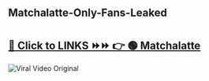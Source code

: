 
 ## Matchalatte-Only-Fans-Leaked

# <h2><a href="https://clipsfans.com/Matchalatte&ref=git">🔗 Click to LINKS ⏩⏩ 👉 🟢 Matchalatte </a></h2>

<a href="https://clipsfans.com/Matchalatte&ref=git" rel="nofollow" data-target="animated-image.originalLink"><img src="https://i.ibb.co.com/xMMVF88/686577567.gif" alt="Viral Video Original" style="max-width: 100%; display: inline-block;" data-target="animated-image.originalImage"></a>
